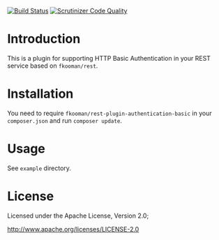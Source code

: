 [![Build Status](https://travis-ci.org/fkooman/php-lib-rest-plugin-authentication-basic.svg?branch=master)](https://travis-ci.org/fkooman/php-lib-rest-plugin-authentication-basic)
[![Scrutinizer Code Quality](https://scrutinizer-ci.com/g/fkooman/php-lib-rest-plugin-authentication-basic/badges/quality-score.png?b=master)](https://scrutinizer-ci.com/g/fkooman/php-lib-rest-plugin-authentication-basic/?branch=master)

# Introduction
This is a plugin for supporting HTTP Basic Authentication in your REST 
service based on `fkooman/rest`.

# Installation
You need to require `fkooman/rest-plugin-authentication-basic` in your `composer.json` and run
`composer update`.

# Usage
See `example` directory.

# License
Licensed under the Apache License, Version 2.0;

   http://www.apache.org/licenses/LICENSE-2.0
